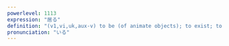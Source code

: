 ```yaml
---
powerlevel: 1113
expression: "居る"
definition: "(v1,vi,uk,aux-v) to be (of animate objects); to exist; to stay; (after the -te form of a verb) verb indicating continuing action or state (i.e. to be ..ing, to have been ..ing); (P)"
pronunciation: "いる"
---
```

